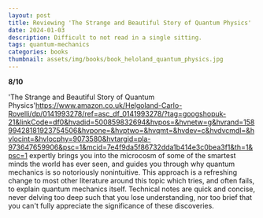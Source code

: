 ```yaml
---
layout: post
title: Reviewing 'The Strange and Beautiful Story of Quantum Physics'
date: 2024-01-03
description: Difficult to not read in a single sitting.
tags: quantum-mechanics
categories: books
thumbnail: assets/img/books/book_heloland_quantum_physics.jpg
---
```


<b>8/10</b>

'The Strange and Beautiful Story of Quantum Physics'<d-footnote>https://www.amazon.co.uk/Helgoland-Carlo-Rovelli/dp/0141993278/ref=asc_df_0141993278/?tag=googshopuk-21&linkCode=df0&hvadid=500859832694&hvpos=&hvnetw=g&hvrand=15899428181923754506&hvpone=&hvptwo=&hvqmt=&hvdev=c&hvdvcmdl=&hvlocint=&hvlocphy=9073580&hvtargid=pla-973647659906&psc=1&mcid=7e4f9da5f86732dda1b414e3c0bea3f1&th=1&psc=1</d-footnote> expertly brings you into the microcosm of some of the smartest minds the world has ever seen, and guides you through why quantum mechanics is so notoriously nonintuitive. This approach is a refreshing change to most other literature around this topic which tries, and often fails, to explain quantum mechanics itself. Technical notes are quick and concise, never delving too deep such that you lose understanding, nor too brief that you can't fully appreciate the significance of these discoveries.